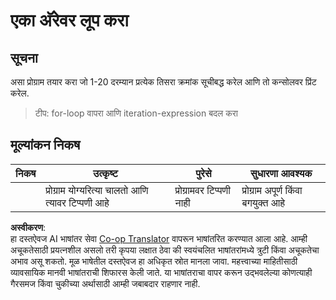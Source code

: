 <!--
CO_OP_TRANSLATOR_METADATA:
{
  "original_hash": "8b2381170bd0fd2870f5889bb8620f02",
  "translation_date": "2025-08-25T21:50:42+00:00",
  "source_file": "2-js-basics/4-arrays-loops/assignment.md",
  "language_code": "mr"
}
-->
# एका अ‍ॅरेवर लूप करा

## सूचना

असा प्रोग्राम तयार करा जो 1-20 दरम्यान प्रत्येक तिसरा क्रमांक सूचीबद्ध करेल आणि तो कन्सोलवर प्रिंट करेल.

> टीप: for-loop वापरा आणि iteration-expression बदल करा

## मूल्यांकन निकष

| निकष      | उत्कृष्ट                                | पुरेसे                  | सुधारणा आवश्यक                  |
| --------- | --------------------------------------- | ----------------------- | ------------------------------- |
|           | प्रोग्राम योग्यरित्या चालतो आणि त्यावर टिप्पणी आहे | प्रोग्रामवर टिप्पणी नाही | प्रोग्राम अपूर्ण किंवा बगयुक्त आहे |

**अस्वीकरण**:  
हा दस्तऐवज AI भाषांतर सेवा [Co-op Translator](https://github.com/Azure/co-op-translator) वापरून भाषांतरित करण्यात आला आहे. आम्ही अचूकतेसाठी प्रयत्नशील असलो तरी कृपया लक्षात ठेवा की स्वयंचलित भाषांतरांमध्ये त्रुटी किंवा अचूकतेचा अभाव असू शकतो. मूळ भाषेतील दस्तऐवज हा अधिकृत स्रोत मानला जावा. महत्त्वाच्या माहितीसाठी व्यावसायिक मानवी भाषांतराची शिफारस केली जाते. या भाषांतराचा वापर करून उद्भवलेल्या कोणत्याही गैरसमज किंवा चुकीच्या अर्थासाठी आम्ही जबाबदार राहणार नाही.